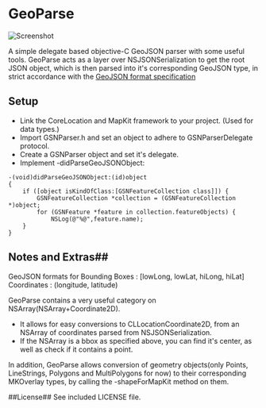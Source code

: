 GeoParse
========

![Screenshot](https://github.com/mathewa6/GeoParse/tree/master/Screenshot.png)

A simple delegate based objective-C GeoJSON parser with some useful tools. GeoParse acts as a layer over NSJSONSerialization to get the root JSON object, which is then parsed into it's corresponding GeoJSON type, in strict accordance with the [GeoJSON format specification](http://www.geojson.org/geojson-spec.html)

## Setup ##

- Link the CoreLocation and MapKit framework to your project. (Used for data types.)
- Import GSNParser.h and set an object to adhere to GSNParserDelegate protocol.
- Create a GSNParser object and set it's delegate.
- Implement -didParseGeoJSONObject:

```obj-c
-(void)didParseGeoJSONObject:(id)object
{
    if ([object isKindOfClass:[GSNFeatureCollection class]]) {
        GSNFeatureCollection *collection = (GSNFeatureCollection *)object;
        for (GSNFeature *feature in collection.featureObjects) {
            NSLog(@"%@",feature.name);
    }
}
```

## Notes and Extras##
GeoJSON formats for
Bounding Boxes : [lowLong, lowLat, hiLong, hiLat]
Coordinates : (longitude, latitude)

GeoParse contains a very useful category on NSArray(NSArray+Coordinate2D). 
- It allows for easy conversions to CLLocationCoordinate2D, from an NSArray of coordinates parsed from NSJSONSerialization.
- If the NSArray is a bbox as specified above, you can find it's center, as well as check if it contains a point.

In addition, GeoParse allows conversion of geometry objects(only Points, LineStrings, Polygons and MultiPolygons for now) to their corresponding MKOverlay types, by calling the -shapeForMapKit method on them.

##License##
See included LICENSE file.

